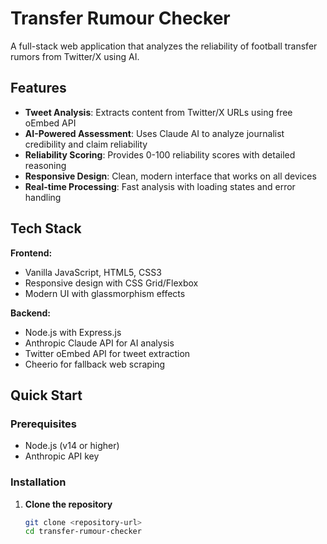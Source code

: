 # Transfer Rumour Checker

A full-stack web application that analyzes the reliability of football transfer rumors from Twitter/X using AI.

## Features

- **Tweet Analysis**: Extracts content from Twitter/X URLs using free oEmbed API
- **AI-Powered Assessment**: Uses Claude AI to analyze journalist credibility and claim reliability
- **Reliability Scoring**: Provides 0-100 reliability scores with detailed reasoning
- **Responsive Design**: Clean, modern interface that works on all devices
- **Real-time Processing**: Fast analysis with loading states and error handling

## Tech Stack

**Frontend:**
- Vanilla JavaScript, HTML5, CSS3
- Responsive design with CSS Grid/Flexbox
- Modern UI with glassmorphism effects

**Backend:**
- Node.js with Express.js
- Anthropic Claude API for AI analysis
- Twitter oEmbed API for tweet extraction
- Cheerio for fallback web scraping

## Quick Start

### Prerequisites
- Node.js (v14 or higher)
- Anthropic API key

### Installation

1. **Clone the repository**
   ```bash
   git clone <repository-url>
   cd transfer-rumour-checker